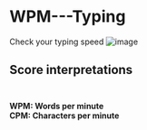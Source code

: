 # WPM---Typing
Check your typing speed
![image](https://user-images.githubusercontent.com/55560024/160081455-6d0f9cef-01e7-4d8b-be6a-176d89c9e82c.png)

## Score interpretations <br /> <br />
**WPM: Words per minute** <br/>
**CPM: Characters per minute**
